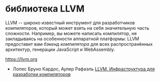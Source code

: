 # библиотека LLVM

LLVM -- широко известный инструмент для разработчиков компиляторов, который может взять на себя значительную часть сложности. Например, вы можете написать компилятор, не закладываясь на особенности аппаратной платформы: LLVM предоставит вам *бэкенд компилятора* для всех распространённых архитектур, генерации JavaScript и WebAssembly.

https://llvm.org

* Лопес Бруно Кардос, Аулер Рафаэль [LLVM. Инфраструктура для разработки компиляторов](https://www.ozon.ru/context/detail/id/34342352/)

